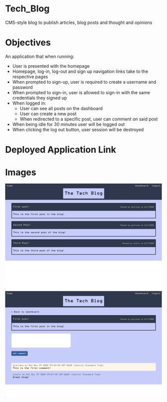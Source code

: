 # Tech_Blog
CMS-style blog to publish articles, blog posts and thought and opinions

# Objectives
An application that when running:
- User is presented with the homepage
- Homepage, log-in, log-out and sign up navigation links take to the respective pages
- When prompted to sign-up, user is required to create a username and password
- When prompted to sign-in, user is allowed to sign-in with the same credentials they signed up
- When logged in:
    - User can see all posts on the dashboard
    - User can create a new post
    - When redirected to a specific post, user can comment on said post
- When being idle for 30 minutes user will be logged out
- When clicking the log out button, user session will be destroyed

# Deployed Application Link

# Images
![1](./public/images/1.png)
![2](./public/images/2.png)